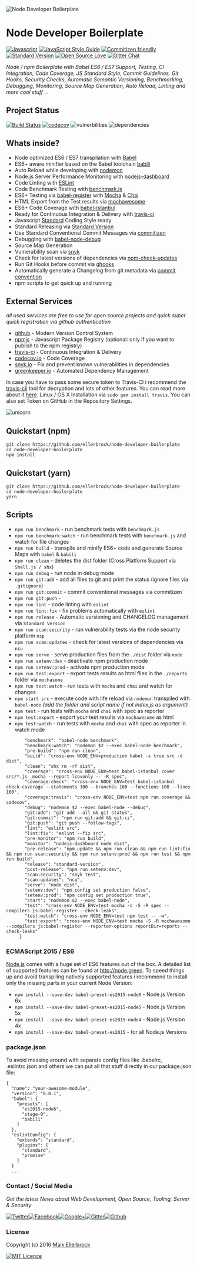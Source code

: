 ![Node Developer Boilerplate](https://ellerbrock.github.io/node-developer-boilerplate?v=101)

# Node Developer Boilerplate

[![Javascript](https://badges.frapsoft.com/javascript/code/javascript.svg?v=100)](https://github.com/ellerbrock/javascript-badges/) [![JavaScript Style Guide](https://img.shields.io/badge/code%20style-standard-brightgreen.svg)](https://github.com/ellerbrock/javascript-badges/) [![Commitizen friendly](https://img.shields.io/badge/commitizen-friendly-brightgreen.svg)](http://commitizen.github.io/cz-cli/) [![Standard Version](https://img.shields.io/badge/release-standard%20version-brightgreen.svg)](https://github.com/conventional-changelog/standard-version) [![Open Source Love](https://badges.frapsoft.com/os/v1/open-source.svg?v=102)](https://github.com/ellerbrock/open-source-badges/) [![Gitter Chat](https://badges.gitter.im/frapsoft/frapsoft.svg)](https://gitter.im/frapsoft/frapsoft/)

_Node / npm Boilerplate with Babel ES6 / ES7 Support, Testing, CI Integration, Code Coverage, JS Standard Style, Commit Guidelines, Git Hooks, Security Checks, Automatic Semantic Versioning, Benchmarking, Debugging, Monitoring, Source Map Generation, Auto Reload, Linting and more cool stuff ..._


## Project Status

[![Build Status](https://travis-ci.org/ellerbrock/node-developer-boilerplate.svg?branch=master)](https://travis-ci.org/ellerbrock/node-developer-boilerplate) [![codecov](https://codecov.io/gh/ellerbrock/node-developer-boilerplate/branch/master/graph/badge.svg)](https://codecov.io/gh/ellerbrock/node-developer-boilerplate) ![vulnerbilities](https://snyk.io/test/github/ellerbrock/node-developer-boilerplate/badge.svg) ![dependencies](https://david-dm.org/ellerbrock/node-developer-boilerplate.svg)

## Whats inside?

- Node optimized ES6 / ES7 transpilation with [Babel](https://github.com/babel/babel)
- ES6+ aware minifier based on the Babel toolchain [babili](https://github.com/babel/babili)
- Auto Reload while developing with [nodemon](https://github.com/remy/nodemon)
- Node.js Server Performance Monitoring with [nodejs-dashboard](https://github.com/FormidableLabs/nodejs-dashboard)
- Code Linting with [ESLint](https://github.com/eslint/eslint)
- Code Benchmark Testing with [benchmark.js](https://github.com/bestiejs/benchmark.js)
- ES6+ Testing via [babel-register](https://github.com/babel/babel/tree/master/packages/babel-register) with [Mocha](https://github.com/mochajs/mocha) & [Chai](https://github.com/chaijs/chai)
- HTML Export from the Test results via [mochawesome](https://github.com/adamgruber/mochawesome)
- ES6+ Code Coverage with [babel-istanbul](https://github.com/jmcriffey/babel-istanbul)
- Ready for Continuous Integration & Delivery with [travis-ci](travis-ci.org)
- Javascript [Standard](https://github.com/feross/standard) Coding Style ready
- Standard Releasing via [Standard Version](https://github.com/conventional-changelog/standard-version)
- Use Standard Conventional Commit Messages via [commitizen](https://github.com/commitizen/cz-cli)
- Debugging with [babel-node-debug](https://github.com/crabdude/babel-node-debug)
- Source Map Generation
- Vulnerability scan via [snyk](https://github.com/Snyk/snyk)
- Check for latest versions of dependencies via [npm-check-updates](https://github.com/tjunnone/npm-check-updates)
- Run Git Hooks before commit via [ghooks](https://github.com/ellerbrock/ghooks)
- Automatically generate a Changelog from git metadata via [commit convention](https://github.com/conventional-changelog/standard-changelog)
- npm scripts to get quick up and running


## External Services

*all used services are free to use for open source projects and quick super quick registration via github authentication*

- [github](https://github.com/) - Modern Version Control System
- [npmjs](https://www.npmjs.com/) - Javascript Package Registry (optional: only if you want to publish to the npm registry)
- [travis-ci](travis-ci.org) - Continuous Integration & Delivery
- [codecov.io](https://codecov.io/) - Code Coverage
- [snyk.io](https://snyk.io) - Fix and prevent known vulnerabilities in dependencies
- [greenkeeper.io](https://greenkeeper.io) - Automated Dependency Management

In case you have to pass some secure token to Travis-CI i recommend the [travis-cli](https://github.com/travis-ci/travis.rb) tool for decryption and lots of other features. You can read more about it [here](https://docs.travis-ci.com/user/encryption-keys/). Linux / OS X Installation via `sudo gem install travis`. You can also set Token on GitHub in the Repository Settings.

![unicorn](http://i.giphy.com/3o85xBO5Rt4031bH44.gif)

## Quickstart (npm)

```
git clone https://github.com/ellerbrock/node-developer-boilerplate
cd node-developer-boilerplate
npm install
```


## Quickstart (yarn)

```
git clone https://github.com/ellerbrock/node-developer-boilerplate
cd node-developer-boilerplate
yarn
```

## Scripts

- `npm run benchmark` - run benchmark tests with `benchmark.js`
- `npm run benchmark:watch` - run benchmark tests with `benchmark.js` and watch for file changes
- `npm run build` - transpile and minify ES6+ code and generate Source Maps with `babel` & `babili`
- `npm run clean` - deletes the dist folder (Cross Platform Support via `Shell.js / shx`)
- `npm run debug` - run node in debug mode
- `npm run git:add` - add all files to git and print the status (ignore files via `.gitignore`)
- `npm run git:commit` - commit conventional messages via commitizen`
- `npm run git:push` - 
- `npm run lint` - code linting with `eslint`
- `npm run lint:fix` - fix problems automatically with `eslint`
- `npm run release` - Automatic versioning and CHANGELOG management via `Standard Version`
- `npm run scan:security` - run vulnerability tests via the node security platform `nsp`
- `npm run scan:updates` - check for latest versions of dependencies via `ncu`
- `npm run serve` - serve production files from the `./dist` folder via `node`
- `npm run setenv:dev` - deactivate npm production mode
- `npm run setenv:prod` - activate npm production mode
- `npm run test:export` - export tests results as html files in the `./reports` folder via `mochasome`
- `npm run test:watch` - run tests with `mocha` and `chai` and watch for changes
- `npm start src` - execute code with life reload via `nodemon` transpiled with `babel-node` _(add the folder and script name if not index.js as argument)_
- `npm test` - run tests with `mocha` and `chai` with spec as reporter
- `npm test:export` - export your test results via `mochawesome` as html
- `npm test:watch` - run tests with `mocha` and `chai` with spec as reporter in watch mode

```"scripts": {
       "benchmark": "babel-node benchmark",
       "benchmark:watch": "nodemon $2 --exec babel-node benchmark",
       "pre-build": "npm run clean",
       "build": "cross-env NODE_ENV=production babel -s true src -d dist",
       "clean": "shx rm -rf dist",
       "coverage": "cross-env NODE_ENV=test babel-istanbul cover src/*.js _mocha --report lcovonly -- -R spec",
       "coverage:check": "cross-env NODE_ENV=test babel-istanbul check-coverage --statements 100 --branches 100 --functions 100 --lines 100",
       "coverage:travis": "cross-env NODE_ENV=test npm run coverage && codecov",
       "debug": "nodemon $2 --exec babel-node --debug",
       "git:add": "git add --all && git status",
       "git:commit": "npm run git:add && git-cz",
       "git:push": "git push --follow-tags",
       "lint": "eslint src",
       "lint:fix": "eslint --fix src",
       "pre-monitor": "npm run build",
       "monitor": "nodejs-dashboard node dist",
       "pre-release": "npm update && npm run clean && npm run lint:fix && npm run scan:security && npm run setenv:prod && npm run test && npm run build",
       "release": "standard-version",
       "post-release": "npm run setenv:dev",
       "scan:security": "snyk test",
       "scan:updates": "ncu",
       "serve": "node dist",
       "setenv:dev": "npm config set production false",
       "setenv:prod": "npm config set production true",
       "start": "nodemon $2 --exec babel-node",
       "test": "cross-env NODE_ENV=test mocha -c -S -R spec --compilers js:babel-register --check-leaks",
       "test:watch": "cross-env NODE_ENV=test npm test -- -w",
       "test:export": "cross-env NODE_ENV=test mocha -S -R mochawesome --compilers js:babel-register --reporter-options reportDir=reports --check-leaks"
     }
```


### ECMAScript 2015 / ES6

[Node.js](https://github.com/nodejs/node) comes with a huge set of ES6 features out of the box. A detailed list of supported features can be found at <http://node.green>. To speed things up and avoid transpiling natively supported features i recommend to install only the missing parts in your current Node Version:

- `npm install --save-dev babel-preset-es2015-node6` - Node.js Version 6x
- `npm install --save-dev babel-preset-es2015-node5` - Node.js Version 5x
- `npm install --save-dev babel-preset-es2015-node4` - Node.js Version 4x
- `npm install --save-dev babel-preset-es2015` - for all Node.js Versions

### package.json

To avoid messing around with separate config files like .babelrc, .eslintrc.json and others we can put all that stuff directly in our package.json file:

```
{
  "name": "your-awesome-module",
  "version": "0.0.1",
  "babel": {
    "presets": [
      "es2015-node6",
      "stage-0",
      "babili"
    ]
  },
  "eslintConfig": {
    "extends": "standard",
    "plugins": [
      "standard",
      "promise"
    ]
  } 
  ...
```


### Contact / Social Media

_Get the latest News about Web Development, Open Source, Tooling, Server & Security_

[![Twitter](https://github.frapsoft.com/social/twitter.png)](https://twitter.com/frapsoft/)[![Facebook](https://github.frapsoft.com/social/facebook.png)](https://www.facebook.com/frapsoft/)[![Google+](https://github.frapsoft.com/social/google-plus.png)](https://plus.google.com/116540931335841862774)[![Gitter](https://github.frapsoft.com/social/gitter.png)](https://gitter.im/frapsoft/frapsoft/)[![Github](https://github.frapsoft.com/social/github.png)](https://github.com/ellerbrock/)


### License

Copyright (c) 2016 [Maik Ellerbrock](https://github.com/ellerbrock/)

[![MIT Licence](https://badges.frapsoft.com/os/mit/mit-125x28.png?v=102)](https://opensource.org/licenses/mit-license.php)